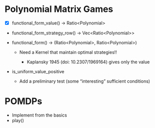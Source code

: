 # Polynomial Matrix Games

- [x] functional_form_value() -> Ratio<Polynomial<i32>>

- functional_form_strategy_row() -> Vec<Ratio<Polynomial<i32>>>

- functional_form() -> (Ratio<Polynomial<i32>>, Ratio<Polynomial<i32>>)
  - Need a Kernel that maintain optimal strategies!!
    
    - Kaplansky 1945 (doi: 10.2307/1969164) gives only the value
- is_uniform_value_positive
  - Add a preliminary test (some “interesting” sufficient conditions) 


# POMDPs

- Implement from the basics
- play()

